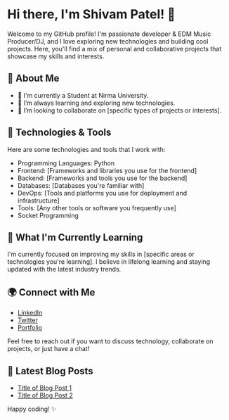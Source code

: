 # Hi there, I'm Shivam Patel! 👋

Welcome to my GitHub profile! I'm passionate developer & EDM Music Producer/DJ, and I love exploring new technologies and building cool projects. Here, you'll find a mix of personal and collaborative projects that showcase my skills and interests.

## 🚀 About Me

- 💼 I'm currently a Student at Nirma University.
- 🌱 I’m always learning and exploring new technologies.
- 👯 I’m looking to collaborate on [specific types of projects or interests].

## 🔧 Technologies & Tools

Here are some technologies and tools that I work with:

- Programming Languages: Python
- Frontend: [Frameworks and libraries you use for the frontend]
- Backend: [Frameworks and tools you use for the backend]
- Databases: [Databases you're familiar with]
- DevOps: [Tools and platforms you use for deployment and infrastructure]
- Tools: [Any other tools or software you frequently use]
- Socket Programming

## 🌱 What I'm Currently Learning

I'm currently focused on improving my skills in [specific areas or technologies you're learning]. I believe in lifelong learning and staying updated with the latest industry trends.

## 🌍 Connect with Me

- [LinkedIn](https://www.linkedin.com/in/your-linkedin-profile/)
- [Twitter](https://twitter.com/your-twitter-handle)
- [Portfolio](https://your-portfolio-website.com)

Feel free to reach out if you want to discuss technology, collaborate on projects, or just have a chat!

## 📝 Latest Blog Posts

<!-- BLOG-POST-LIST:START -->
- [Title of Blog Post 1](link-to-blog-post-1)
- [Title of Blog Post 2](link-to-blog-post-2)
<!-- BLOG-POST-LIST:END -->

Happy coding! ✨
